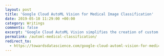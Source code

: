 ```yaml
---
layout: post
title: 'Google Cloud AutoML Vision for Medical Image Classification'
date: 2019-05-10 11:29:00 +00:00
category: Writings
comments: false
excerpt: "Google Cloud AutoML Vision simplifies the creation of custom vision models for image recognition use-cases. This article uses Google Cloud AutoML Vision to develop an end-to-end medical image classification model for Pneumonia Detection using Chest X-Ray Images."
permalink: /automl-medical-classification/
redirect_to:
  - https://towardsdatascience.com/google-cloud-automl-vision-for-medical-image-classification-76dfbf12a77e
---
```



